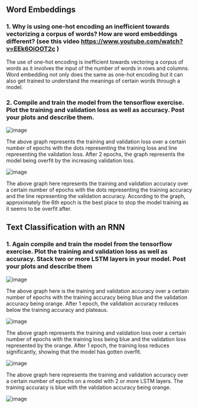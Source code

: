 ## **Word Embeddings**

### **1. Why is using one-hot encoding an inefficient towards vectorizing a corpus of words?  How are word embeddings different? (see this video https://www.youtube.com/watch?v=EEk6OiOOT2c )**

The use of one-hot encoding is inefficient towards vectoring a corpus of words as it involves the input of the number of words in rows and columns. Word embedding not only does the same as one-hot encoding but it can also get trained to understand the meanings of certain words through a model.

### **2. Compile and train the model from the tensorflow exercise.  Plot the training and validation loss as well as accuracy.  Post your plots and describe them.**

![image](https://user-images.githubusercontent.com/67992204/89113713-71c6b780-d442-11ea-9213-a2b2b414f6d8.png)

The above graph represents the training and validation loss over a certain number of epochs with the dots representing the training loss and line representing the validation loss. After 2 epochs, the graph represents the model being overfit by the increasing validation loss.

![image](https://user-images.githubusercontent.com/67992204/89113720-81460080-d442-11ea-8647-0a6a9ecce8c1.png)

The above graph here represents the training and validation accuracy over a certain number of epochs with the dots representing the training accuracy and the line representing the validation accuracy. According to the graph, approximately the 6th epoch is the best place to stop the model training as it seems to be overfit after.

## Text Classification with an RNN

### **1. Again compile and train the model from the tensorflow exercise.  Plot the training and validation loss as well as accuracy.  Stack two or more LSTM layers in your model.  Post your plots and describe them**

![image](https://user-images.githubusercontent.com/67992204/89114412-08e33d80-d44a-11ea-84da-0d8f0a9ca62b.png)

The above graph here is the training and validation accuracy over a certain number of epochs with the training accuracy being blue and the validation accuracy being orange. After 1 epoch, the validation accuracy reduces below the training accuracy and plateaus.

![image](https://user-images.githubusercontent.com/67992204/89114417-113b7880-d44a-11ea-9cd1-9f157f25cc3a.png)

The above graph represents the training and validation loss over a certain number of epochs with the training loss being blue and the validation loss represented by the orange. After 1 epoch, the training loss reduces significantly, showing that the model has gotten overfit.

![image](https://user-images.githubusercontent.com/67992204/89114420-1ac4e080-d44a-11ea-9b22-1268f1a2131d.png)

The above graph here represents the training and validation accuracy over a certain number of epochs on a model with 2 or more LSTM layers. The training accuracy is blue with the validation accuracy being orange.

![image](https://user-images.githubusercontent.com/67992204/89114422-21535800-d44a-11ea-9766-907718de310f.png)

